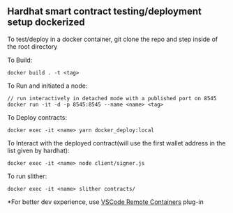 ## Hardhat smart contract testing/deployment setup dockerized ##

To test/deploy in a docker container, git clone the repo and step inside of the root directory

To Build:
```
docker build . -t <tag>
```

To Run and initiated a node:
```
// run interactively in detached mode with a published port on 8545
docker run -it -d -p 8545:8545 --name <name> <tag>
```

To Deploy contracts:
```
docker exec -it <name> yarn docker_deploy:local
```

To Interact with the deployed contract(will use the first wallet address in the list given by hardhat):
```
docker exec -it <name> node client/signer.js
```

To run slither:
```
docker exec -it <name> slither contracts/
```

*For better dev experience, use [VSCode Remote Containers](https://code.visualstudio.com/docs/remote/containers-tutorial) plug-in

